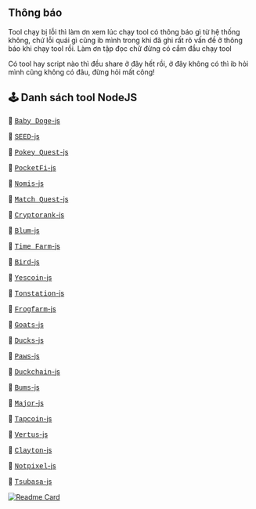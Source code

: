 ## Thông báo

Tool chạy bị lỗi thì làm ơn xem lúc chạy tool có thông báo gì từ hệ thống không, chứ lỗi quái gì cũng ib mình trong khi đã ghi rất rõ vấn đề ở thông báo khi chạy tool rồi. Làm ơn tập đọc chữ đừng có cắm đầu chạy tool

Có tool hay script nào thì đều share ở đây hết rồi, ở đây không có thì ib hỏi mình cũng không có đâu, đừng hỏi mất công!

## 🕹 Danh sách tool NodeJS

🚀 [<span style="font-family: 'Courier New', monospace;">Baby Doge</span>-js](https://github.com/HoangLaoTaBot/babydoge-js)

🚀 [<span style="font-family: 'Courier New', monospace;">SEED</span>-js](https://github.com/HoangLaoTaBot/seed-js)

🚀 [<span style="font-family: 'Courier New', monospace;">Pokey Quest</span>-js](https://github.com/HoangLaoTaBot/pokeyquest-js)

🚀 [<span style="font-family: 'Courier New', monospace;">PocketFi</span>-js](https://github.com/HoangLaoTaBot/pocketfi-js)

🚀 [<span style="font-family: 'Courier New', monospace;">Nomis</span>-js](https://github.com/HoangLaoTaBot/nomis-js)

🚀 [<span style="font-family: 'Courier New', monospace;">Match Quest</span>-js](https://github.com/HoangLaoTaBot/matchquestbot-js)

🚀 [<span style="font-family: 'Courier New', monospace;">Cryptorank</span>-js](https://github.com/HoangLaoTaBot/cryptorank-js)

🚀 [<span style="font-family: 'Courier New', monospace;">Blum</span>-js](https://github.com/HoangLaoTaBot/blum-js)

🚀 [<span style="font-family: 'Courier New', monospace;">Time Farm</span>-js](https://github.com/HoangLaoTaBot/timefarm-js)

🚀 [<span style="font-family: 'Courier New', monospace;">Bird</span>-js](https://github.com/HoangLaoTaBot/bird-js)

🚀 [<span style="font-family: 'Courier New', monospace;">Yescoin</span>-js](https://github.com/HoangLaoTaBot/yescoin-js)

🚀 [<span style="font-family: 'Courier New', monospace;">Tonstation</span>-js](https://github.com/HoangLaoTaBot/tonstation-js)

🚀 [<span style="font-family: 'Courier New', monospace;">Frogfarm</span>-js](https://github.com/HoangLaoTaBot/frogfarm-js)

🚀 [<span style="font-family: 'Courier New', monospace;">Goats</span>-js](https://github.com/HoangLaoTaBot/goats-js)

🚀 [<span style="font-family: 'Courier New', monospace;">Ducks</span>-js](https://github.com/HoangLaoTaBot/ducks-js)

🚀 [<span style="font-family: 'Courier New', monospace;">Paws</span>-js](https://github.com/HoangLaoTaBot/paws-js)

🚀 [<span style="font-family: 'Courier New', monospace;">Duckchain</span>-js](https://github.com/HoangLaoTaBot/duckchain-js)

🚀 [<span style="font-family: 'Courier New', monospace;">Bums</span>-js](https://github.com/HoangLaoTaBot/bums-js)

🚀 [<span style="font-family: 'Courier New', monospace;">Major</span>-js](https://github.com/HoangLaoTaBot/major-js)

🚀 [<span style="font-family: 'Courier New', monospace;">Tapcoin</span>-js](https://github.com/HoangLaoTaBot/tapcoin-js)

🚀 [<span style="font-family: 'Courier New', monospace;">Vertus</span>-js](https://github.com/HoangLaoTaBot/vertus-js)

🚀 [<span style="font-family: 'Courier New', monospace;">Clayton</span>-js](https://github.com/HoangLaoTaBot/clayton-js)

🚀 [<span style="font-family: 'Courier New', monospace;">Notpixel</span>-js](https://github.com/HoangLaoTaBot/notpixel-js)

🚀 [<span style="font-family: 'Courier New', monospace;">Tsubasa</span>-js](https://github.com/HoangLaoTaBot/tsubasa-js)

[![Readme Card](https://github-readme-stats.vercel.app/api/pin/?username=HoangLaoTaBot&repo=toolconvert-exe&title_color=facb49&icon_color=facb49&border_color=facb49&bg_color=fffbef&cache_seconds=21600)](https://github.com/HoangLaoTaBot/toolconvert-exe)
